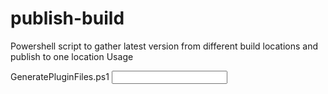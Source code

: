 publish-build
=============

Powershell script to gather latest version from different build locations and publish to one location
Usage

GeneratePluginFiles.ps1 <Input location> <Build Number> <Output location>